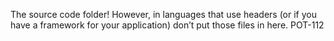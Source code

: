 The source code folder! However, in languages that use headers (or if you have a framework for your application) don’t put those files in here.
POT-112


